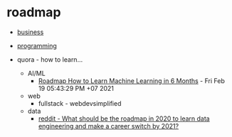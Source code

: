 # roadmap

-   [business](business)

-   [programming](programming)

-   quora - how to learn...
    -   AI/ML
        -   [Roadmap How to Learn Machine Learning in 6 Months](Roadmap-How-to-Learn-Machine-Learning-in-6-Months) - Fri Feb 19 05:43:29 PM +07 2021
    -   web
        -   fullstack - webdevsimplified
    -   data
        -   [reddit - What should be the roadmap in 2020 to learn data engineering and make a career switch by 2021?](https://www.reddit.com/r/dataengineering/comments/ewjeqw/what_should_be_the_roadmap_in_2020_to_learn_data/)
